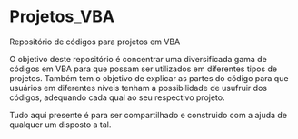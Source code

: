 # Projetos_VBA
Repositório de códigos para projetos em VBA

O objetivo deste repositório é concentrar uma diversificada gama de códigos em VBA para que possam ser utilizados em diferentes tipos de projetos. Também tem o objetivo de explicar as partes do código para que usuários em diferentes níveis tenham a possibilidade de usufruir dos códigos, adequando cada qual ao seu respectivo projeto.

Tudo aqui presente é para ser compartilhado e construido com a ajuda de qualquer um disposto a tal.

